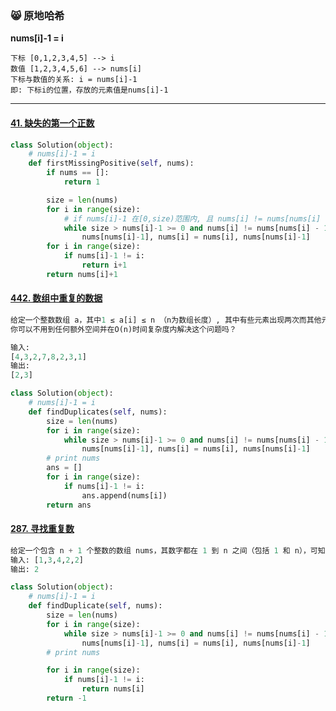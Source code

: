 ### :smile_cat: 原地哈希

**nums[i]-1 = i**

```shell
下标 [0,1,2,3,4,5] --> i
数值 [1,2,3,4,5,6] --> nums[i]
下标与数值的关系: i = nums[i]-1
即: 下标i的位置，存放的元素值是nums[i]-1
```



---



#### [41. 缺失的第一个正数](https://leetcode-cn.com/problems/first-missing-positive/)

```python
class Solution(object):
    # nums[i]-1 = i
    def firstMissingPositive(self, nums):
        if nums == []:
            return 1

        size = len(nums)
        for i in range(size):
            # if nums[i]-1 在[0,size)范围内, 且 nums[i] != nums[nums[i] - 1]
            while size > nums[i]-1 >= 0 and nums[i] != nums[nums[i] - 1]:
                nums[nums[i]-1], nums[i] = nums[i], nums[nums[i]-1]
        for i in range(size):
            if nums[i]-1 != i:
                return i+1
        return nums[i]+1
```

#### [442. 数组中重复的数据](https://leetcode-cn.com/problems/find-all-duplicates-in-an-array/)

```python
给定一个整数数组 a，其中1 ≤ a[i] ≤ n （n为数组长度）, 其中有些元素出现两次而其他元素出现一次。找到所有出现两次的元素。
你可以不用到任何额外空间并在O(n)时间复杂度内解决这个问题吗？

输入:
[4,3,2,7,8,2,3,1]
输出:
[2,3]
```

```python
class Solution(object):
    # nums[i]-1 = i
    def findDuplicates(self, nums):
        size = len(nums)
        for i in range(size):
            while size > nums[i]-1 >= 0 and nums[i] != nums[nums[i] - 1]:
                nums[nums[i]-1], nums[i] = nums[i], nums[nums[i]-1]
        # print nums
        ans = []
        for i in range(size):
            if nums[i]-1 != i:
                ans.append(nums[i])
        return ans
```

#### [287. 寻找重复数](https://leetcode-cn.com/problems/find-the-duplicate-number/)

```python
给定一个包含 n + 1 个整数的数组 nums，其数字都在 1 到 n 之间（包括 1 和 n），可知至少存在一个重复的整数。假设只有一个重复的整数，找出这个重复的数。
输入: [1,3,4,2,2]
输出: 2
```

```python
class Solution(object):
    # nums[i]-1 = i
    def findDuplicate(self, nums):
        size = len(nums)
        for i in range(size):
            while size > nums[i]-1 >= 0 and nums[i] != nums[nums[i] - 1]:
                nums[nums[i]-1], nums[i] = nums[i], nums[nums[i]-1]
        # print nums

        for i in range(size):
            if nums[i]-1 != i:
                return nums[i]
        return -1
```

